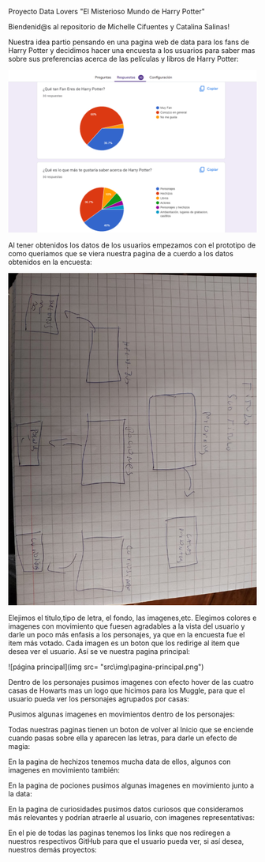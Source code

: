 Proyecto Data Lovers "El Misterioso Mundo de Harry Potter"

Biendenid@s al repositorio de Michelle Cifuentes y Catalina Salinas!

Nuestra idea partio pensando en una pagina web de data para los fans de Harry Potter y decidimos hacer una encuesta a los usuarios para saber mas sobre sus preferencias acerca de las películas y libros de Harry Potter:



![página principal](src\img\Encuesta.png)

Al tener obtenidos los datos de los usuarios empezamos con el prototipo de como queriamos que se viera nuestra pagina de a cuerdo a los datos obtenidos en la encuesta: 


![página principal](src\img\Prototipo.jpeg)


Elejimos el titulo,tipo de letra, el fondo, las imagenes,etc. Elegimos colores e imagenes con movimiento que fuesen agradables a la vista del usuario y darle un poco más enfasis a los personajes, ya que en la encuesta fue el item más votado. Cada imagen es un boton que los redirige al item que desea ver el usuario. Así se ve nuestra pagina principal:


![página principal](img src= "src\img\pagina-principal.png")



Dentro de los personajes pusimos imagenes con efecto hover de las cuatro casas de Howarts mas un logo que hicimos para los Muggle, para que el usuario pueda ver los personajes agrupados por casas:




Pusimos algunas imagenes en movimientos dentro de los personajes:



Todas nuestras paginas tienen un boton de volver al Inicio que se enciende cuando pasas sobre ella y aparecen las letras, para darle un efecto de magia:



En la pagina de hechizos tenemos mucha data de ellos, algunos con imagenes en movimiento también:



En la pagina de pociones pusimos algunas imagenes en movimiento junto a la data:


En la pagina de curiosidades pusimos datos curiosos que consideramos más relevantes y podrían atraerle al usuario, con imagenes representativas:




En el pie de todas las paginas tenemos los links que nos rediregen a nuestros respectivos GitHub para que el usuario pueda ver, si así desea, nuestros demás proyectos:









